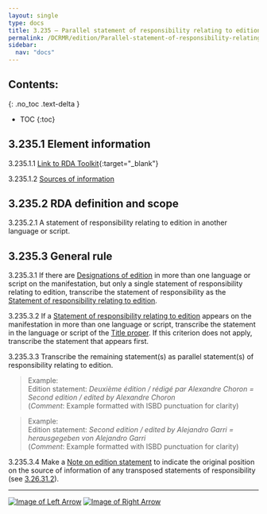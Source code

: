 ```yaml
---
layout: single
type: docs
title: 3.235 — Parallel statement of responsibility relating to edition
permalink: /DCRMR/edition/Parallel-statement-of-responsibility-relating-to-edition/
sidebar:
  nav: "docs"
---
```


## Contents:
{: .no_toc .text-delta }

- TOC
{:toc}

## 3.235.1 Element information

<a name="3.235.1.1">3.235.1.1</a> [Link to RDA Toolkit](https://beta.rdatoolkit.org/Content/Index?externalId=en-US_ala-7b5b8462-fd92-35bd-ba19-e716c1ae9ec8){:target="_blank"}

<a name="3.235.1.2">3.235.1.2</a> [Sources of information](/DCRMR/edition/#3011-sources-of-information)

## 3.235.2 RDA definition and scope

<a name="3.235.2.1">3.235.2.1</a> A statement of responsibility relating to edition in another language or script.

## 3.235.3 General rule

<a name="3.235.3.1">3.235.3.1</a> If there are [Designations of edition](/DCRMR/edition/Designation-of-edition/) in more than one language or script on the manifestation, but only a single statement of responsibility relating to edition, transcribe the statement of responsibility as the [Statement of responsibility relating to edition](/DCRMR/edition/Statement-of-responsibility-relating-to-edition/).

<a name="3.235.3.2">3.235.3.2</a> If a [Statement of responsibility relating to edition](/DCRMR/edition/Statement-of-responsibility-relating-to-edition/) appears on the manifestation in more than one language or script, transcribe the statement in the language or script of the [Title proper](/DCRMR/title/Title-proper/). If this criterion does not apply, transcribe the statement that appears first. 

<a name="3.235.3.3">3.235.3.3</a> Transcribe the remaining statement(s) as parallel statement(s) of responsibility relating to edition.

>Example:  
>Edition statement: <CITE>Deuxième édition / rédigé par Alexandre Choron = Second edition / edited by Alexandre Choron</CITE>  
>(*Comment*: Example formatted with ISBD punctuation for clarity)

>Example:  
>Edition statement: <CITE>Second edition / edited by Alejandro Garri = herausgegeben von Alejandro Garri</CITE>  
>(*Comment*: Example formatted with ISBD punctuation for clarity)

<a name="3.235.3.4">3.235.3.4</a> Make a [Note on edition statement](/DCRMR/edition/Note-on-edition-statement/) to indicate the original position on the source of information of any transposed statements of responsibility (see [3.26.31.2](/DCRMR/edition/Note-on-edition-statement/#3.26.31.2)).

---

[![Image of Left Arrow](https://rbms-bsc.github.io/DCRMR/assets/pictures/navigation/Arrow_Left.png "3.23 — Statement of responsibility relating to edition")](/DCRMR/edition/Statement-of-responsibility-relating-to-edition/) [![Image of Right Arrow](https://rbms-bsc.github.io/DCRMR/assets/pictures/navigation/Arrow_Right.png "3.24 — Designation of named revision of edition")](/DCRMR/edition/Designation-of-named-revision-of-edition/)

